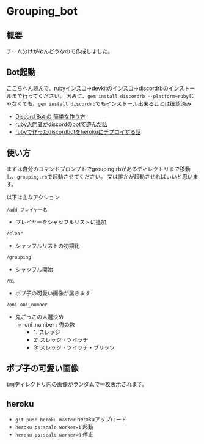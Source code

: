 # Grouping_bot

## 概要
チーム分けがめんどうなので作成しました。

## Bot起動
ここらへん読んで、rubyインスコ→devkitのインスコ→discordrbのインストールまで行ってください。
因みに、`gem install discordrb --platform=ruby`じゃなくても、`gem install discordrb`でもインストール出来ることは確認済み
- [Discord Bot の 簡単な作り方](https://asamacs.wordpress.com/2016/06/22/discord-bot-の-簡単な作り方/)
- [ruby入門者がdiscordのbotで遊んだ話](http://qiita.com/butaman551/items/7710113c0771cff05bbe)
- [rubyで作ったdiscordbotをherokuにデプロイする話](http://qiita.com/butaman551/items/eba0a5da386194e4306c)

## 使い方
まずは自分のコマンドプロンプトでgrouping.rbがあるディレクトリまで移動し、`grouping.rb`で起動させてください。
又は誰かが起動させればいいと思います。

以下は主なアクション

`/add プレイヤー名`
- プレイヤーをシャッフルリストに追加

`/clear`
- シャッフルリストの初期化

`/grouping`
- シャッフル開始

`/hi`
- ポプ子の可愛い画像が届きます

`?oni oni_number`
- 鬼ごっこの人選決め
  - oni_number : 鬼の数
    - 1: スレッジ
    - 2: スレッジ・ツイッチ
    - 3: スレッジ・ツイッチ・ブリッツ

## ポプ子の可愛い画像
`img`ディレクトリ内の画像がランダムで一枚表示されます。

## heroku
- `git push heroku master` herokuアップロード
- `heroku ps:scale worker=1` 起動
- `heroku ps:scale worker=0` 停止

